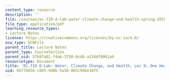 ```yaml
---
content_type: resource
description: ''
file: /courses/ec-719-d-lab-water-climate-change-and-health-spring-2019/6b77b056c8059d0b5a5b003c99be3d75_MITEC_719S19_lec9.pdf
file_type: application/pdf
learning_resource_types:
- Lecture Notes
license: https://creativecommons.org/licenses/by-nc-sa/4.0/
ocw_type: OCWFile
parent_title: Lecture Notes
parent_type: CourseSection
parent_uid: 57b97a81-f4a6-3758-0cd6-a134df9061a9
resourcetype: Document
title: 'EC.719 D-Lab: Water, Climate Change, and Health, Lec 9: One Health'
uid: 6b77b056-c805-9d0b-5a5b-003c99be3d75
---
```

